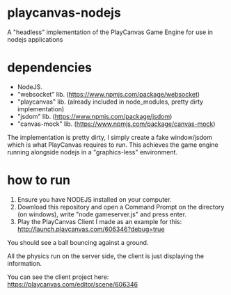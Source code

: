 # playcanvas-nodejs
A "headless" implementation of the PlayCanvas Game Engine for use in nodejs applications

# dependencies
- NodeJS.
- "websocket" lib. (https://www.npmjs.com/package/websocket)
- "playcanvas" lib. (already included in node_modules, pretty dirty implementation)
- "jsdom" lib. (https://www.npmjs.com/package/jsdom)
- "canvas-mock" lib. (https://www.npmjs.com/package/canvas-mock)

The implementation is pretty dirty, I simply create a fake window/jsdom which is what PlayCanvas requires to run. This achieves the game engine running alongside nodejs in a "graphics-less" environment.

# how to run
1. Ensure you have NODEJS installed on your computer.
2. Download this repository and open a Command Prompt on the directory (on windows), write "node gameserver.js" and press enter.
3. Play the PlayCanvas Client I made as an example for this: http://launch.playcanvas.com/606346?debug=true

You should see a ball bouncing against a ground.

All the physics run on the server side, the client is just displaying the information.

You can see the client project here: https://playcanvas.com/editor/scene/606346
